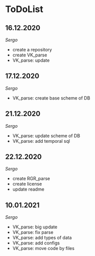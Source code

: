 # ToDoList


## 16.12.2020

*Sergo*

- create a repository
- create VK_parse
- VK_parse: update


## 17.12.2020

*Sergo*

- VK_parse: create base scheme of DB


## 21.12.2020

*Sergo*

- VK_parse: update scheme of DB
- VK_parse: add temporal sql


## 22.12.2020

*Sergo*

- create RGR_parse
- create license
- update readme


## 10.01.2021

*Sergo*

- VK_parse: big update
- VK_parse: fix parse
- VK_parse: add types of data
- VK_parse: add configs
- VK_parse: move code by files
